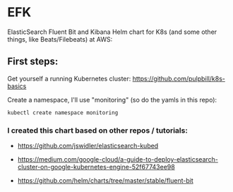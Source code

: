 # EFK
ElasticSearch Fluent Bit and Kibana Helm chart for K8s (and some other things, like Beats/Filebeats) at AWS:

## First steps:
Get yourself a running Kubernetes cluster:
https://github.com/pulpbill/k8s-basics

Create a namespace, I'll use "monitoring" (so do the yamls in this repo):
```
kubectl create namespace monitoring
```

### I created this chart based on other repos / tutorials:
- https://github.com/jswidler/elasticsearch-kubed

- https://medium.com/google-cloud/a-guide-to-deploy-elasticsearch-cluster-on-google-kubernetes-engine-52f67743ee98

- https://github.com/helm/charts/tree/master/stable/fluent-bit


